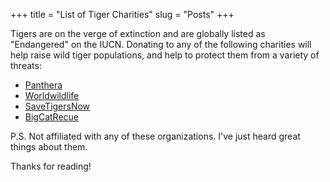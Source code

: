 +++
title = "List of Tiger Charities"
slug = "Posts"
+++

Tigers are on the verge of extinction and are globally listed as "Endangered" on the IUCN. Donating to any of the following charities will help raise wild tiger populations, and help to protect them from a variety of threats:

* [Panthera](https://www.panthera.org/initiative/save-tiger-fund)
* [Worldwildlife](https://www.worldwildlife.org/species/tiger)
* [SaveTigersNow](https://www.savetigersnow.org/)
* [BigCatRecue](https://bigcatrescue.org/)


P.S. Not affiliated with any of these organizations. I've just heard great things about them.

Thanks for reading!
